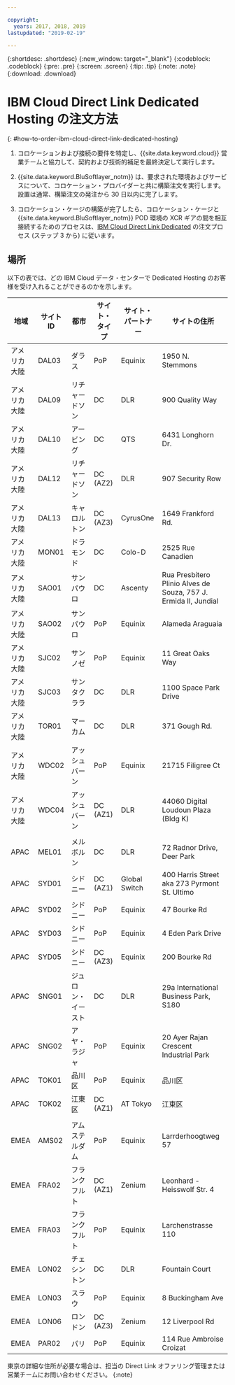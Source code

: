 ```yaml
---

copyright:
  years: 2017, 2018, 2019
lastupdated: "2019-02-19"

---
```


{:shortdesc: .shortdesc}
{:new_window: target="_blank"}
{:codeblock: .codeblock}
{:pre: .pre}
{:screen: .screen}
{:tip: .tip}
{:note: .note}
{:download: .download}

# IBM Cloud Direct Link Dedicated Hosting の注文方法
{: #how-to-order-ibm-cloud-direct-link-dedicated-hosting}

1. コロケーションおよび接続の要件を特定し、{{site.data.keyword.cloud}} 営業チームと協力して、契約および技術的補足を最終決定して実行します。
2. {{site.data.keyword.BluSoftlayer_notm}} は、要求された環境およびサービスについて、コロケーション・プロバイダーと共に構築注文を実行します。 設置は通常、構築注文の発注から 30 日以内に完了します。

3. コロケーション・ケージの構築が完了したら、コロケーション・ケージと {{site.data.keyword.BluSoftlayer_notm}} POD 環境の XCR ギアの間を相互接続するためのプロセスは、[IBM Cloud Direct Link Dedicated](/docs/infrastructure/direct-link?topic=direct-link-how-to-order-ibm-cloud-direct-link-dedicated) の注文プロセス (ステップ 3 から) に従います。

## 場所

以下の表では、どの IBM Cloud データ・センターで Dedicated Hosting のお客様を受け入れることができるのかを示します。

| 地域 | サイト ID | 都市 | サイト・タイプ | サイト・パートナー | サイトの住所 |
|-------|-------|-------|-------|-------|-------|
| アメリカ大陸 | DAL03 | ダラス |	PoP |	Equinix |	1950 N. Stemmons |
| アメリカ大陸 | DAL09 | リチャードソン | DC | DLR | 900 Quality Way |
| アメリカ大陸 | DAL10 | アービング | DC | QTS | 6431 Longhorn Dr. |
| アメリカ大陸 | DAL12 | リチャードソン |	DC (AZ2) | DLR | 907 Security Row |
| アメリカ大陸 | DAL13 | キャロルトン | DC (AZ3) | CyrusOne | 1649 Frankford Rd. |
| アメリカ大陸 | MON01 | ドラモンド  | DC | Colo-D  | 2525 Rue Canadien |
| アメリカ大陸 | SAO01 | サンパウロ | DC | Ascenty | Rua Presbitero Plinio Alves de Souza, 757 J. Ermida II, Jundial|
| アメリカ大陸 | SAO02 | サンパウロ | PoP | Equinix | Alameda Araguaia |
| アメリカ大陸 | SJC02 | サンノゼ |	PoP |	Equinix |	11 Great Oaks Way |
| アメリカ大陸 | SJC03 | サンタクララ | DC | DLR | 1100 Space Park Drive |
| アメリカ大陸 | TOR01 | マーカム | DC | DLR | 371 Gough Rd. |
| アメリカ大陸 | WDC02 | アッシュバーン | PoP | Equinix | 21715 Filigree Ct |
| アメリカ大陸 | WDC04 | アッシュバーン | DC (AZ1) | DLR | 44060 Digital Loudoun Plaza (Bldg K) |
|  |  |  |  |  |  |
| APAC | MEL01 |  メルボルン  |  DC |  DLR |  72 Radnor Drive, Deer Park |
| APAC |  SYD01 |  シドニー | DC (AZ1) | Global Switch  |  400 Harris Street aka 273 Pyrmont St. Ultimo |
| APAC |	SYD02 |	 シドニー |	PoP |	Equinix |	47 Bourke Rd |
| APAC |	SYD03 |	 シドニー |	PoP |	Equinix |	4 Eden Park Drive |
| APAC |	SYD05 |	 シドニー |	DC (AZ3) |	Equinix |	200 Bourke Rd |
| APAC |  SNG01 |  ジュロン・イースト |  DC | DLR |  29a International Business Park, S180 |
| APAC |  SNG02 |	アヤ・ラジャ	| PoP |	Equinix |	20 Ayer Rajan Crescent Industrial Park |
| APAC | TOK01 |	品川区 | PoP | Equinix |	品川区 |
| APAC | TOK02  |  江東区 | DC (AZ1) | AT Tokyo  |  江東区 |
|  |  |  |  |  |  |
| EMEA | AMS02 |	アムステルダム |	PoP |	Equinix |	Larrderhoogtweg 57 |
| EMEA | FRA02  | フランクフルト |  DC (AZ1) | Zenium   | Leonhard - Heisswolf Str. 4 |
| EMEA | FRA03 |	フランクフルト |	PoP |	Equinix |	Larchenstrasse 110 |
| EMEA | LON02  | チェシントン | DC  | DLR  |  Fountain Court |
| EMEA | LON03 | スラウ |	PoP |	Equinix |	8 Buckingham Ave |
| EMEA | LON06 | ロンドン |	DC (AZ3) |	Zenium |	12 Liverpool Rd |
| EMEA | PAR02 | パリ | PoP | Equinix |	114 Rue Ambroise Croizat |



東京の詳細な住所が必要な場合は、担当の Direct Link オファリング管理または営業チームにお問い合わせください。
{:note}
